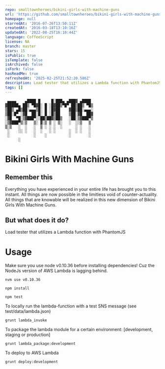 ```yaml
---
repo: smalltownheroes/bikini-girls-with-machine-guns
url: 'https://github.com/smalltownheroes/bikini-girls-with-machine-guns'
homepage: null
starredAt: '2016-07-26T13:50:11Z'
createdAt: '2016-03-18T13:10:16Z'
updatedAt: '2022-08-25T16:10:44Z'
language: CoffeeScript
license: NA
branch: master
stars: 15
isPublic: true
isTemplate: false
isArchived: false
isFork: false
hasReadMe: true
refreshedAt: '2025-02-25T21:52:20.586Z'
description: Load tester that utilizes a Lambda function with PhantomJS
tags: []
---
```


	 ▄▄▄▄    ▄████ █     █░███▄ ▄███▓ ▄████
	▓█████▄ ██▒ ▀█▓█░ █ ░█▓██▒▀█▀ ██▒██▒ ▀█▒
	▒██▒ ▄█▒██░▄▄▄▒█░ █ ░█▓██    ▓██▒██░▄▄▄░
	▒██░█▀ ░▓█  ██░█░ █ ░█▒██    ▒██░▓█  ██▓
	░▓█  ▀█░▒▓███▀░░██▒██▓▒██▒   ░██░▒▓███▀▒
	░▒▓███▀▒░▒   ▒░ ▓░▒ ▒ ░ ▒░   ░  ░░▒   ▒
	▒░▒   ░  ░   ░  ▒ ░ ░ ░  ░      ░ ░   ░
	 ░    ░░ ░   ░  ░   ░ ░      ░  ░ ░   ░
	 ░           ░    ░          ░        ░
	      ░

# Bikini Girls With Machine Guns

## Remember this

Everything you have experienced in your entire life has brought you to this instant. All things are now possible in the limitless void of counter-actuality. All things that are knowable will be realized in this new dimension of Bikini Girls With Machine Guns.

## But what does it do?

Load tester that utilizes a Lambda function with PhantomJS

# Usage

Make sure you use node v0.10.36 before installing dependencies! Cuz the NodeJs version of AWS Lambda is lagging behind.

	nvm use v0.10.36

	npm install

	npm test

To locally run the lambda-function with a test SNS message (see test/data/lambda.json)

	grunt lambda_invoke

To package the lambda module for a certain environment: [development, staging or production]

	grunt lambda_package:development

To deploy to AWS Lambda

	grunt deploy:development

